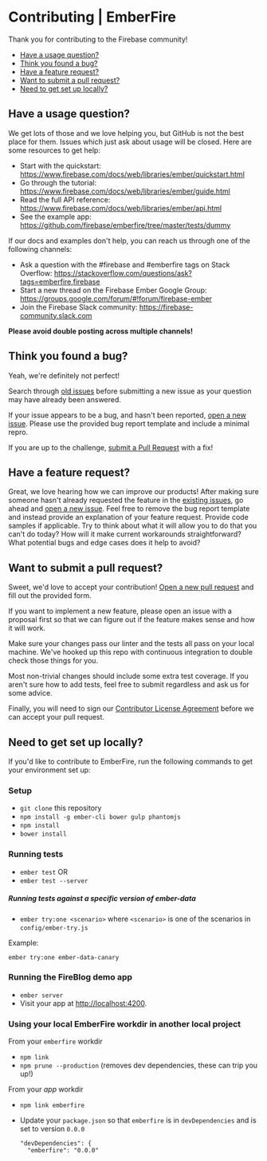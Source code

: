 # Contributing | EmberFire

Thank you for contributing to the Firebase community!

 - [Have a usage question?](#question)
 - [Think you found a bug?](#issue)
 - [Have a feature request?](#feature)
 - [Want to submit a pull request?](#submit)
 - [Need to get set up locally?](#local-setup)

## <a name="question"></a> Have a usage question?

We get lots of those and we love helping you, but GitHub is not the best place for them. Issues
which just ask about usage will be closed. Here are some resources to get help:

- Start with the quickstart: https://www.firebase.com/docs/web/libraries/ember/quickstart.html
- Go through the tutorial: https://www.firebase.com/docs/web/libraries/ember/guide.html
- Read the full API reference: https://www.firebase.com/docs/web/libraries/ember/api.html
- See the example app: https://github.com/firebase/emberfire/tree/master/tests/dummy

If our docs and examples don't help, you can reach us through one of the following channels:

- Ask a question with the #firebase and #emberfire tags on Stack Overflow: https://stackoverflow.com/questions/ask?tags=emberfire,firebase
- Start a new thread on the Firebase Ember Google Group: https://groups.google.com/forum/#!forum/firebase-ember
- Join the Firebase Slack community: https://firebase-community.slack.com

**Please avoid double posting across multiple channels!**


## <a name="issue"></a> Think you found a bug?

Yeah, we're definitely not perfect!

Search through [old issues](https://github.com/firebase/emberfire/issues) before submitting a new issue as your question
may have already been answered.

If your issue appears to be a bug, and hasn't been reported, [open a new issue](https://github.com/firebase/emberfire/issues/new).
Please use the provided bug report template and include a minimal repro.

If you are up to the challenge, [submit a Pull Request](#submit) with a fix!


## <a name="feature"></a> Have a feature request?

Great, we love hearing how we can improve our products! After making sure someone hasn't already
requested the feature in the [existing issues](https://github.com/firebase/emberfire/issues), go ahead and [open a new issue](https://github.com/firebase/emberfire/issues/new).
Feel free to remove the bug report template and instead provide an explanation of your feature
request. Provide code samples if applicable. Try to think about what it will allow you to do that
you can't do today? How will it make current workarounds straightforward? What potential bugs and
edge cases does it help to avoid?


## <a name="submit"></a> Want to submit a pull request?

Sweet, we'd love to accept your contribution! [Open a new pull request](https://github.com/firebase/emberfire/compare)
and fill out the provided form.

If you want to implement a new feature, please open an issue with a proposal first so that we can
figure out if the feature makes sense and how it will work.

Make sure your changes pass our linter and the tests all pass on your local machine. We've hooked
up this repo with continuous integration to double check those things for you.

Most non-trivial changes should include some extra test coverage. If you aren't sure how to add
tests, feel free to submit regardless and ask us for some advice.

Finally, you will need to sign our [Contributor License Agreement](https://cla.developers.google.com/about/google-individual)
before we can accept your pull request.


## <a name="local-setup"></a> Need to get set up locally?

If you'd like to contribute to EmberFire, run the following commands to get your environment set up:

### Setup

* `git clone` this repository
* `npm install -g ember-cli bower gulp phantomjs`
* `npm install`
* `bower install`

### Running tests

* `ember test` OR
* `ember test --server`

##### Running tests against a specific version of ember-data

* `ember try:one <scenario>` where  `<scenario>` is one of the scenarios in `config/ember-try.js`

Example:

```
ember try:one ember-data-canary
```

### Running the FireBlog demo app

* `ember server`
* Visit your app at [http://localhost:4200](http://localhost:4200).

### Using your local EmberFire workdir in another local project

From your `emberfire` workdir

* `npm link`
* `npm prune --production` (removes dev dependencies, these can trip you up!)

From your *app* workdir

* `npm link emberfire`
* Update your `package.json` so that `emberfire` is in `devDependencies` and is set to version `0.0.0`

  ```
  "devDependencies": {
    "emberfire": "0.0.0"
  ```
